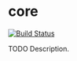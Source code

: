 # core

[![Build Status](https://travis-ci.org/DataHaskell/core.png)](https://travis-ci.org/DataHaskell/core)

TODO Description.
